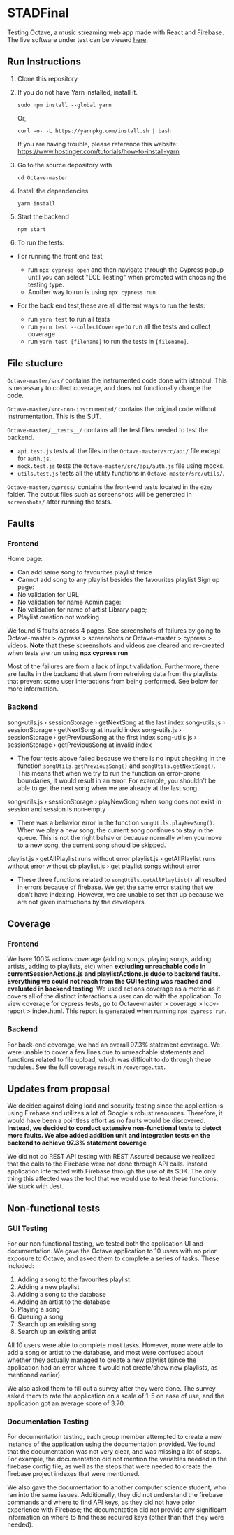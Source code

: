 # STADFinal

Testing Octave, a music streaming web app made with React and Firebase. The live software under test can be viewed [here](https://octave-music.web.app/).

## Run Instructions

1. Clone this repository

2. If you do not have Yarn installed, install it.

   ```
   sudo npm install --global yarn
   ```

   Or,

   ```
   curl -o- -L https://yarnpkg.com/install.sh | bash
   ```

   If you are having trouble, please reference this website: https://www.hostinger.com/tutorials/how-to-install-yarn

3. Go to the source depository with
   ```
   cd Octave-master
   ```
4. Install the dependencies.
   ```
   yarn install
   ```
5. Start the backend

   ```
   npm start
   ```

6. To run the tests:

- For running the front end test,

  - run `npx cypress open` and then navigate through the Cypress popup until you can select "ECE Testing" when prompted with choosing the testing type.
  - Another way to run is using `npx cypress run`

- For the back end test,these are all different ways to run the tests:
  - run `yarn test` to run all tests
  - run `yarn test --collectCoverage` to run all the tests and collect coverage
  - run `yarn test [filename]` to run the tests in `[filename]`.

## File stucture

`Octave-master/src/` contains the instrumented code done with istanbul. This is necessary to collect coverage, and does not functionally change the code.

`Octave-master/src-non-instrumented/` contains the original code without instrumentation. This is the SUT.

`Octave-master/__tests__/` contains all the test files needed to test the backend.

- `api.test.js` tests all the files in the `Octave-master/src/api/` file except for `auth.js`.
- `mock.test.js` tests the `Octave-master/src/api/auth.js` file using mocks.
- `utils.test.js` tests all the utility functions in `Octave-master/src/utils/`.

`Octave-master/cypress/` contains the front-end tests located in the `e2e/` folder. The output files such as screenshots will be generated in `screenshots/` after running the tests.

## Faults

### Frontend

Home page:

- Can add same song to favourites playlist twice
- Cannot add song to any playlist besides the favourites playlist
  Sign up page:
- No validation for URL
- No validation for name
  Admin page:
- No validation for name of artist
  Library page;
- Playlist creation not working

We found 6 faults across 4 pages. See screenshots of failures by going to Octave-master > cypress > screenshots or Octave-master > cypress > videos. **Note** that these screenshots and videos are cleared and re-created when tests are run using **npx cypress run**

Most of the failures are from a lack of input validation. Furthermore, there are faults in the backend that stem from retreiving data from the playlists that prevent some user interactions from being performed. See below for more information.

### Backend

song-utils.js › sessionStorage › getNextSong at the last index
song-utils.js › sessionStorage › getNextSong at invalid index
song-utils.js › sessionStorage › getPreviousSong at the first index
song-utils.js › sessionStorage › getPreviousSong at invalid index

- The four tests above failed because we there is no input checking in the function `songUtils.getPreviousSong()` and `songUtils.getNextSong()`. This means that when we try to run the function on error-prone boundaries, it would result in an error. For example, you shouldn't be able to get the next song when we are already at the last song.

song-utils.js › sessionStorage › playNewSong when song does not exist in session and session is non-empty

- There was a behavior error in the function `songUtils.playNewSong()`. When we play a new song, the current song continues to stay in the queue. This is not the right behavior because normally when you move to a new song, the current song should be skipped.

playlist.js › getAllPlaylist runs without error
playlist.js › getAllPlaylist runs without error without cb
playlist.js › get playlist songs without error

- These three functions related to `songUtils.getAllPlaylist()` all resulted in errors because of firebase. We get the same error stating that we don't have indexing. However, we are unable to set that up because we are not given instructions by the developers.

## Coverage

### Frontend

We have 100% actions coverage (adding songs, playing songs, adding artists, adding to playlists, etc) when **excluding unreachable code in currentSessionActions.js and playlistActions.js dude to backend faults. Everything we could not reach from the GUI testing was reached and evaluated in backend testing**. We used actions coverage as a metric as it covers all of the distinct interactions a user can do with the application. To view coverage for cypress tests, go to Octave-master > coverage > lcov-report > index.html. This report is generated when running `npx cypress run`.

### Backend

For back-end coverage, we had an overall 97.3% statement coverage. We were unable to cover a few lines due to unreachable statements and functions related to file upload, which was difficult to do through these modules. See the full coverage result in `/coverage.txt`.

## Updates from proposal

We decided against doing load and security testing since the application is using Firebase and utilizes a lot of Google's robust resources. Therefore, it would have been a pointless effort as no faults would be discovered. **Instead, we decided to conduct extensive non-functional tests to detect more faults. We also added addition unit and integration tests on the backend to achieve 97.3% statement coverage**

We did not do REST API testing with REST Assured because we realized that the calls to the Firebase were not done through API calls. Instead application interacted with Firebase through the use of its SDK. The only thing this affected was the tool that we would use to test these functions. We stuck with Jest.

## Non-functional tests

### GUI Testing

For our non functional testing, we tested both the application UI and documentation. We gave the Octave application to 10 users with no prior exposure to Octave, and asked them to complete a series of tasks. These included:

1. Adding a song to the favourites playlist
2. Adding a new playlist
3. Adding a song to the database
4. Adding an artist to the database
5. Playing a song
6. Queuing a song
7. Search up an existing song
8. Search up an existing artist

All 10 users were able to complete most tasks. However, none were able to add a song or artist to the database, and most were confused about whether they actually managed to create a new playlist (since the application had an error where it would not create/show new playlists, as mentioned earlier).

We also asked them to fill out a survey after they were done. The survey asked them to rate the application on a scale of 1-5 on ease of use, and the application got an average score of 3.70.

### Documentation Testing

For documentation testing, each group member attempted to create a new instance of the application using the documentation provided. We found that the documentation was not very clear, and was missing a lot of steps. For example, the documentation did not mention the variables needed in the firebase config file, as well as the steps that were needed to create the firebase project indexes that were mentioned.

We also gave the documentation to another computer science student, who ran into the same issues. Additionally, they did not understand the firebase commands and where to find API keys, as they did not have prior experience with Firebase; the documentation did not provide any significant information on where to find these required keys (other than that they were needed).

